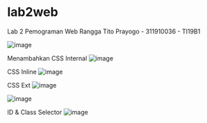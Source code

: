 # lab2web

Lab 2 Pemograman Web
Rangga Tito Prayogo - 311910036 - TI19B1

![image](https://user-images.githubusercontent.com/46300525/113235081-ab4f0b80-92cc-11eb-9ce1-06651ddb8831.png)

Menambahkan CSS Internal
![image](https://user-images.githubusercontent.com/46300525/113235179-d0dc1500-92cc-11eb-8a95-9435a7d4a7eb.png)

CSS Inline
![image](https://user-images.githubusercontent.com/46300525/113235386-231d3600-92cd-11eb-8b41-ea36ea46e8ec.png)

CSS Ext
![image](https://user-images.githubusercontent.com/46300525/113235634-ac346d00-92cd-11eb-90fb-775e67f15c38.png)


![image](https://user-images.githubusercontent.com/46300525/113235934-1b11c600-92ce-11eb-95bd-6f3687bebcb8.png)

ID & Class Selector
![image](https://user-images.githubusercontent.com/46300525/113236321-d8042280-92ce-11eb-9268-7bc9b54423f8.png)

